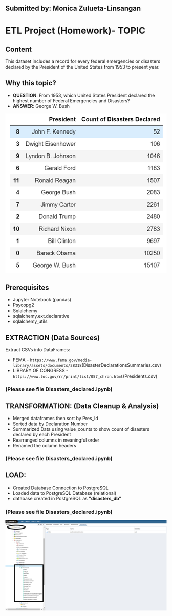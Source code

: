 ## Submitted by: Monica Zulueta-Linsangan

# ETL Project (Homework)- TOPIC

## Content
This dataset includes a record for every federal emergencies or disasters declared by the President of the United States from 1953 to present year.

## Why this topic?
* __QUESTION__: From 1953, which United States President declared the highest number of Federal Emergencies and Disasters? 
* __ANSWER__: George W. Bush

![final_app_part4.png](Images/Disaster_Count.PNG)

## Prerequisites
* Jupyter Notebook (pandas)
* Psycopg2
* Sqlalchemy
* sqlalchemy.ext.declarative
* sqlalchemy_utils


## EXTRACTION (Data Sources)
Extract CSVs into DataFrames:
* FEMA - `https://www.fema.gov/media-library/assets/documents/28318`(DisasterDeclarationsSummaries.csv)
* LIBRARY OF CONGRESS - `https://www.loc.gov/rr/print/list/057_chron.html`(Presidents.csv)

### (Please see file Disasters_declared.ipynb)


## TRANSFORMATION: (Data Cleanup & Analysis)
* Merged dataframes then sort by Pres_Id
* Sorted data by Declaration Number
* Summarized Data using value_counts to show count of disasters declared by each President
* Rearranged columns in meaningful order
* Renamed the column headers

### (Please see file Disasters_declared.ipynb)


## LOAD:
* Created Database Connection to PostgreSQL
* Loaded data to PostgreSQL Database (relational)
* database created in PostgreSQL as __"disasters_db"__

### (Please see file Disasters_declared.ipynb)

![final_app_part4.png](Images/LOAD_disaster_db.PNG)




